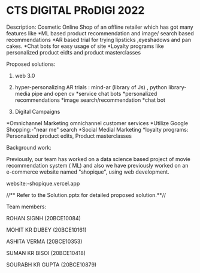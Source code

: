 
# CTS DIGITAL PRoDIGI 2022

Description:
Cosmetic Online Shop of an offline retailer which has got many features like 
*ML based product recommendation and image/ search based recommendations
*AR based trial for trying lipsticks ,eyeshadows and pan cakes.
*Chat bots for easy usage of site
*Loyalty programs like personalized product  eidts and product masterclasses

Proposed solutions: 
1. web 3.0 

2. hyper-personalizing 
AR trials : mind-ar (library of Js) , python library-media pipe and open cv
*service chat bots
*personalized recommendations
*image search/recommendation
*chat bot

3. Digital Campaigns

*Omnichannel Marketing omnichannel customer services
*Utilize Google Shopping:-"near me" search
*Social Medial Marketing
*loyalty programs: Personalized product edits, Product masterclasses


Background work:


Previously, our team has worked on a data science based project of movie recommendation system ( ML) and also we have previously worked on an e-commerce website named "shopique", using web development.

website:-shopique.vercel.app

//** Refer to the Solution.pptx for detailed proposed solution.**//

Team members:

ROHAN SIGNH (20BCE10084) 

MOHIT KR DUBEY (20BCE10161)

ASHITA VERMA (20BCE10353)

SUMAN KR BISOI (20BCE10418)

SOURABH KR GUPTA (20BCE10879)

